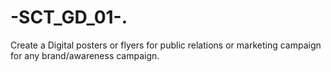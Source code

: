 # -SCT_GD_01-.
Create a Digital posters or flyers for public relations or marketing campaign for any brand/awareness campaign.
